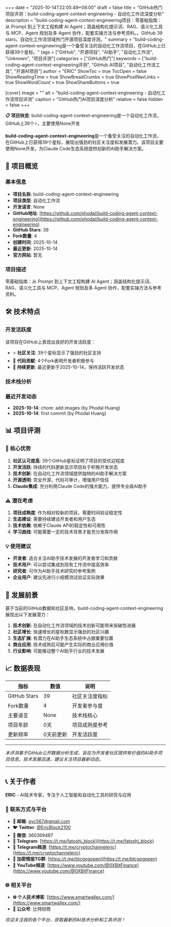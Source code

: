 +++
date = "2025-10-14T22:05:49+08:00"
draft = false
title = "GitHub热门项目评测：build-coding-agent-context-engineering - 自动化工作流深度分析"
description = "build-coding-agent-context-engineering项目：零基础指南：从 Prompt 到上下文工程构建 AI Agent；涵盖结构化提示词、RAG、语义化工具与 MCP、Agent 规划及多 Agent 协作，配套实操方法与参考资料。。GitHub 39 stars，自动化工作流领域热门开源项目深度评测。"
summary = "build-coding-agent-context-engineering是一个备受关注的自动化工作流项目，在GitHub上已获得39个星标。"
tags = ["GitHub", "开源项目", "AI助手", "自动化工作流", "Unknown", "项目评测"]
categories = ["GitHub热门"]
keywords = ["build-coding-agent-context-engineering评测", "GitHub AI项目", "自动化工作流工具", "开源AI项目"]
author = "ERIC"
ShowToc = true
TocOpen = false
ShowReadingTime = true
ShowBreadCrumbs = true
ShowPostNavLinks = true
ShowWordCount = true
ShowShareButtons = true

[cover]
image = ""
alt = "build-coding-agent-context-engineering - 自动化工作流项目评测"
caption = "GitHub热门AI项目深度分析"
relative = false
hidden = false
+++

**📋 项目快览**: build-coding-agent-context-engineering是一个自动化工作流，GitHub上39个⭐，主要使用None开发

**build-coding-agent-context-engineering**是一个备受关注的自动化工作流，在GitHub上已获得39个星标，展现出强劲的社区关注度和发展潜力。该项目主要使用None开发，为Claude Code生态系统提供创新的AI助手解决方案。

## 🎯 项目概览

### 基本信息
- **项目名称**: build-coding-agent-context-engineering
- **项目类型**: 自动化工作流
- **开发语言**: None
- **GitHub地址**: [https://github.com/phodal/build-coding-agent-context-engineering](https://github.com/phodal/build-coding-agent-context-engineering)
- **GitHub Stars**: 39
- **Fork数量**: 4
- **创建时间**: 2025-10-14
- **最近更新**: 2025-10-14
- **官方网站**: 暂无

### 项目描述
零基础指南：从 Prompt 到上下文工程构建 AI Agent；涵盖结构化提示词、RAG、语义化工具与 MCP、Agent 规划及多 Agent 协作，配套实操方法与参考资料。

## 🛠️ 技术特点

### 开发活跃度
该项目在GitHub上表现出良好的开发活跃度：
- ⭐ **社区关注**: 39个星标显示了强劲的社区支持
- 🔄 **代码贡献**: 4个Fork表明开发者积极参与
- 📅 **持续更新**: 最近更新于2025-10-14，保持活跃开发状态

### 技术栈分析

### 最近开发动态
- **2025-10-14**: chore: add images (by Phodal Huang)
- **2025-10-14**: first commit (by Phodal Huang)


## 📊 项目评测

### 🎯 核心优势
1. **社区认可度高**: 39个GitHub星标证明了项目的受欢迎程度
2. **开发活跃**: 持续的代码更新显示项目处于积极开发状态
3. **技术创新**: 在自动化工作流领域提供独特的AI助手解决方案
4. **开源透明**: 完全开源，代码可审计，增强用户信任
5. **Claude集成**: 充分利用Claude Code的强大能力，提供专业级AI助手

### ⚠️ 潜在考虑
1. **项目成熟度**: 作为相对较新的项目，需要时间验证稳定性
2. **生态建设**: 需要持续建设开发者和用户生态
3. **技术依赖**: 依赖于Claude API的稳定性和可用性
4. **学习曲线**: 可能需要一定的技术背景才能充分发挥作用

### 💡 使用建议
- **开发者**: 适合关注AI助手技术发展的开发者学习和贡献
- **技术用户**: 可以尝试集成到现有工作流中提高效率
- **研究者**: 可作为AI助手技术研究的参考案例
- **企业用户**: 建议先进行小规模测试验证实际效果

## 🔮 发展前景

基于当前的GitHub数据和社区反响，build-coding-agent-context-engineering展现出以下发展潜力：

1. **技术创新**: 在自动化工作流领域的技术创新可能带来突破性进展
2. **社区增长**: 快速增长的星标数显示强劲的社区兴趣
3. **生态扩展**: 有潜力在AI助手生态系统中占据重要位置
4. **商业应用**: 技术成熟后可能产生实际的商业应用价值
5. **行业影响**: 可能推动整个AI助手行业的技术发展

## 📈 数据表现

| 指标 | 数值 | 说明 |
|------|------|------|
| GitHub Stars | 39 | 社区关注度指标 |
| Fork数量 | 4 | 开发者参与度 |
| 主要语言 | None | 技术栈核心 |
| 项目年龄 | 0天 | 项目成熟度参考 |
| 更新频率 | 0天前更新 | 开发活跃度 |

---

*本评测基于GitHub公开数据分析生成，旨在为开发者社区提供有价值的AI助手项目信息。技术发展迅速，建议关注项目最新动态。*

---

## 📞 关于作者

**ERIC** - AI技术专家，专注于人工智能和自动化工具的研究与应用

### 🔗 联系方式与平台

- **📧 邮箱**: [gyc567@gmail.com](mailto:gyc567@gmail.com)
- **🐦 Twitter**: [@EricBlock2100](https://twitter.com/EricBlock2100)
- **💬 微信**: 360369487
- **📱 Telegram**: [https://t.me/fatoshi_block](https://t.me/fatoshi_block)
- **📢 Telegram频道**: [https://t.me/cryptochanneleric](https://t.me/cryptochanneleric)
- **👥 加密情报TG群**: [https://t.me/btcgogopen](https://t.me/btcgogopen)
- **🎥 YouTube频道**: [https://www.youtube.com/@0XBitFinance](https://www.youtube.com/@0XBitFinance)

### 🌐 相关平台

- **🌐 个人技术博客**: [https://www.smartwallex.com/](https://www.smartwallex.com/)
- **📖 公众号**: 比特财商

*欢迎关注我的各个平台，获取最新的AI技术分析和工具评测！*
